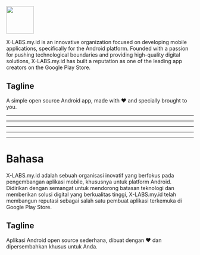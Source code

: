 <img src="https://avatars.githubusercontent.com/u/137455134?s=200&v=4" height="74" />

X-LABS.my.id is an innovative organization focused on developing mobile applications, specifically for the Android platform. Founded with a passion for pushing technological boundaries and providing high-quality digital solutions, X-LABS.my.id has built a reputation as one of the leading app creators on the Google Play Store.

## Tagline
A simple open source Android app, made with ❤️ and specially brought to you.

------------------------
------------------------
------------------------
------------------------
------------------------


# Bahasa

X-LABS.my.id adalah sebuah organisasi inovatif yang berfokus pada pengembangan aplikasi mobile, khususnya untuk platform Android. Didirikan dengan semangat untuk mendorong batasan teknologi dan memberikan solusi digital yang berkualitas tinggi, X-LABS.my.id telah membangun reputasi sebagai salah satu pembuat aplikasi terkemuka di Google Play Store.

## Tagline
Aplikasi Android open source sederhana, dibuat dengan ❤️ dan dipersembahkan khusus untuk Anda.
